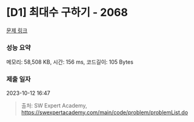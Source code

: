 # [D1] 최대수 구하기 - 2068 

[문제 링크](https://swexpertacademy.com/main/code/problem/problemDetail.do?contestProbId=AV5QQhbqA4QDFAUq) 

### 성능 요약

메모리: 58,508 KB, 시간: 156 ms, 코드길이: 105 Bytes

### 제출 일자

2023-10-12 16:47



> 출처: SW Expert Academy, https://swexpertacademy.com/main/code/problem/problemList.do